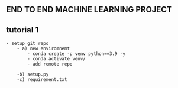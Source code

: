## END TO END MACHINE LEARNING PROJECT

## tutorial   1
    - setup git repo
        - a) new enviromnemt
            - conda create -p venv python==3.9 -y
            - conda activate venv/
            - add remote repo

        -b) setup.py
        -c) requirement.txt  